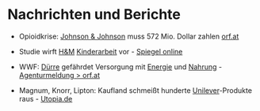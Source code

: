 # Nachrichten und Berichte

* Opioidkrise: [Johnson & Johnson](/konzerne/johnson&johnson.html) muss 572 Mio. Dollar zahlen [orf.at](https://orf.at/#/stories/3135037/)

* Studie wirft [H&M](konzerne/h&m.html) [Kinderarbeit](probleme/kinderarbeit.html) vor - [Spiegel online](
https://www.spiegel.de/wirtschaft/service/h-m-primark-takko-studie-wirft-modeketten-kinderarbeit-in-burma-vor-a-1133370.html)

* WWF: [Dürre](thema/duerre.html) gefährdet Versorgung mit [Energie](thema/energieversorgung.html) und [Nahrung](thema/lebensmittelversorgung.html) - [Agenturmeldung > orf.at](https://orf.at/#/stories/3134567/)

* Magnum, Knorr, Lipton: Kaufland schmeißt hunderte [Unilever](/konzerne/Unilever.html)-Produkte raus -  [Utopia.de](https://utopia.de/magnum-knorr-lipton-kaufland-unilever-104035)
